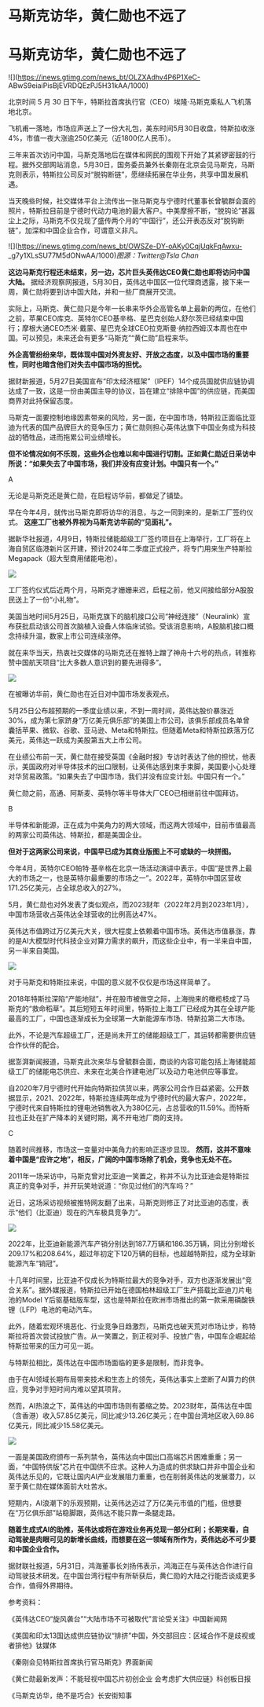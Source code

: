 # 马斯克访华，黄仁勋也不远了

# 马斯克访华，黄仁勋也不远了

![](https://inews.gtimg.com/news_bt/OLZXAdhv4P6P1XeC-
ABwS9eiaiPisBjEVRDQEzPJ5H31kAA/1000)

北京时间 5 月 30 日下午，特斯拉首席执行官（CEO）埃隆·马斯克乘私人飞机落地北京。

飞机甫一落地，市场应声送上了一份大礼包，美东时间5月30日收盘，特斯拉收涨4%，市值一夜大涨逾250亿美元（近1800亿人民币）。

三年来首次访问中国，马斯克落地后在媒体和网民的围观下开始了其紧锣密鼓的行程。据外交部网站消息，5月30日，国务委员兼外长秦刚在北京会见马斯克，马斯克则表示，特斯拉公司反对“脱钩断链”，愿继续拓展在华业务，共享中国发展机遇。

当天晚些时候，社交媒体平台上流传出一张马斯克与宁德时代董事长曾毓群会面的照片，特斯拉目前是宁德时代动力电池的最大客户。中美摩擦不断，“脱钩论”甚嚣尘上之际，马斯克不仅兑现了盛传两个月的“中国行”，还公开表态反对“脱钩断链”，加深和中国企业合作，可谓意义非凡。

![](https://inews.gtimg.com/news_bt/OWSZe-DY-oAKy0CqjUqkFqAwxu-
_g7y1XLsSU77M5dONwAA/1000)_图源：Twitter@Tsla Chan_

**这边马斯克行程还未结束，另一边，芯片巨头英伟达CEO黄仁勋也即将访问中国大陆。**
据经济观察网报道，5月30日，英伟达中国区一位代理商透露，接下来一周，黄仁勋将要到访中国大陆，并和一些厂商展开交流。

实际上，马斯克、黄仁勋只是今年一长串来华外企高管名单上最新的两位，在他们之前，苹果CEO库克、英特尔CEO基辛格、星巴克创始人舒尔茨已经结束中国行；摩根大通CEO杰米·戴蒙、星巴克全球CEO拉克斯曼·纳拉西姆汉本周也在中国。可以预见，未来还会有更多“马斯克”“黄仁勋”启程来华。

**外企高管纷纷来华，既体现中国对外资友好、开放之态度，以及中国市场的重要性，同时也暗含他们对失去中国市场的担忧。**

据财新报道，5月27日美国宣布“印太经济框架”（IPEF）14个成员国就供应链协调达成了一致，这是一份由美国主导的协议，旨在建立“排除中国”的供应链，而美国商界对此持保留态度。

马斯克一面要控制地缘因素带来的风险，另一面，在中国市场，特斯拉正面临比亚迪为代表的国产品牌巨大的竞争压力；黄仁勋则担心英伟达旗下中国业务成为科技战的牺牲品，进而拖累公司业绩增长。

**但不论情况如何不乐观，这些外企也难以和中国进行切割。正如黄仁勋近日采访中所说：“如果失去了中国市场，我们并没有应变计划。中国只有一个。”**

A

无论是马斯克还是黄仁勋，在启程访华前，都做足了铺垫。

早在今年4月，就传出马斯克即将访华的消息，与之一同到来的，是新工厂签约仪式。 **这座工厂也被外界视为马斯克访华前的“见面礼”。**

据新华社报道，4月9日，特斯拉储能超级工厂签约项目在上海举行，工厂将在上海自贸区临港新片区开建，预计2024年二季度正式投产，将专门用来生产特斯拉Megapack（超大型商用储能电池）。

![](https://inews.gtimg.com/news_bt/O7zY5SwEBI31ZsONtlaalk_ffZPw3bPr1KnUE8oXyDeIoAA/1000)

工厂签约仪式后近两个月，马斯克才姗姗来迟，启程之前，他又间接给部分A股股民送上了一份“小礼物”。

美国当地时间5月25日，马斯克旗下的脑机接口公司“神经连接”（Neuralink）宣布获批启动该公司首次脑植入设备人体临床试验。受该消息影响，A股脑机接口概念持续升温，数家上市公司连续涨停。

就在来华当天，热衷社交媒体的马斯克还在推特上蹭了神舟十六号的热点，转推称赞中国航天项目“比大多数人意识到的要先进得多”。

![](https://inews.gtimg.com/news_bt/O0QmoxfdELZEbg_bwiF0b-jlEFmBf2ZzQqzFnKxY6E_kQAA/1000)

在被曝访华前，黄仁勋也在近日对中国市场发表观点。

5月25日公布超预期的一季度业绩以来，不到一周时间，英伟达股价暴涨近30%，成为第七家跻身“万亿美元俱乐部”的美国上市公司，该俱乐部成员名单曾囊括苹果、微软、谷歌、亚马逊、Meta和特斯拉。但随着Meta和特斯拉跌落万亿美元，英伟达一跃成为美股第五大上市公司。

在业绩公布前一天，黄仁勋在接受英国《金融时报》专访时表达了他的担忧，他表示，美国政府对半导体技术的出口限制，让英伟达感到束手束脚，美国要小心处理对华贸易政策。“如果失去了中国市场，我们并没有应变计划。中国只有一个。”

黄仁勋之前，高通、阿斯麦、英特尔等半导体大厂CEO已相继前往中国拜访。

B

半导体和新能源，正在成为中美角力的两大领域，而这两大领域中，目前市值最高的两家公司英伟达、特斯拉，都是美国企业。

**但对于这两家公司来说，中国早已成为其商业版图上不可或缺的一块拼图。**

今年4月，英特尔CEO帕特·基辛格在北京一场活动演讲中表示，中国“是世界上最大的市场之一，也是英特尔最重要的市场之一”。2022年，英特尔中国区营收171.25亿美元，占全球总收入的27%。

5月，黄仁勋也对外发表了类似观点，而2023财年（2022年2月到2023年1月），中国市场营收占英伟达全球营收的比例高达47%。

英伟达市值跨过万亿美元大关，很大程度上依赖着中国市场。英伟达市值暴涨，靠的是AI大模型时代科技企业对算力需求的飙升，而这些企业中，有一半来自中国，另一半来自美国。

![](https://inews.gtimg.com/news_bt/Ol2dkr9OhbIt9glIZYxCnW_26dQvV7njbuIEtR8DMQopAAA/1000)

对于马斯克和特斯拉来说，中国的意义就不仅仅是市场这样简单了。

2018年特斯拉深陷“产能地狱”，并在股市被做空之际，上海抛来的橄榄枝成了马斯克的“救命稻草”。其后短短五年时间里，特斯拉上海工厂已经成为其在全球产能最高的工厂，中国也逐渐成长为全球第一大新能源车市场、特斯拉第二大市场。

此外，不论是汽车超级工厂，还是尚未开工的储能超级工厂，其运转都需要供应链合作伙伴的配合。

据澎湃新闻报道，马斯克此次来华与曾毓群会面，商谈的内容可能包括上海储能超级工厂的储能电芯供应、未来在北美合作建电池厂以及动力电池供应等事宜。

自2020年7月宁德时代开始向特斯拉供货以来，两家公司合作日益紧密。公开数据显示，2021、2022年，特斯拉连续两年成为宁德时代的最大客户，2022年，宁德时代来自特斯拉的锂电池销售收入为380亿元，占总营收的11.59%。而特斯拉也正处在扩产降本的关键时期，离不开电池厂商的支持。

C

随着时间推移，市场这一变量对中美角力的影响正逐步显现。 **然而，这并不意味着中国是“应许之地”，相反，广阔的中国市场除了机会，竞争也无处不在。**

2011年一场采访中，马斯克曾对比亚迪一笑置之，称并不认为比亚迪会是特斯拉真正的竞争对手，并开玩笑地说道：“你见过他们的汽车吗？”

近日，这场采访视频被推特网友翻了出来，马斯克则修正了对比亚迪的态度，表示“他们（比亚迪）现在的汽车极具竞争力”。

![](https://inews.gtimg.com/news_bt/ObpxsTGE5B6uhAqj2avmmj1k3EjhbDoO_SvmLCt52AsYYAA/1000)

2022年，比亚迪新能源汽车产销分别达到187.7万辆和186.35万辆，同比分别增长209.17%和208.64%，超过年初定下120万辆的目标，也超越特斯拉，成为全球新能源汽车“销冠”。

十几年时间里，比亚迪不仅成长为特斯拉最大的竞争对手，双方也逐渐发展出“竞合关系”。据外媒报道，特斯拉已开始在德国柏林超级工厂生产搭载比亚迪刀片电池的Model
Y后驱基础版车型，这也是特斯拉在欧洲市场推出的第一款采用磷酸铁锂（LFP）电池的电动汽车。

此外，随着宏观环境恶化、行业竞争日趋激烈，马斯克也破天荒对市场让步，称特斯拉将首次尝试投放广告。从一笑置之，到正视对手、投放广告，中国车企崛起给特斯拉带来的压力可见一斑。

与特斯拉相比，英伟达在中国市场面临的更多是限制，而非竞争。

由于在AI领域长期布局带来技术和生态上的领先，英伟达事实上垄断了AI算力的供应，竞争对手短时间内难以望其项背。

然而，AI热浪之下，英伟达的中国市场则有萎缩之势。2023财年，英伟达在中国（含香港）收入57.85亿美元，同比减少13.26亿美元；在中国台湾地区收入69.86亿美元，同比减少15.58亿美元。

![](https://inews.gtimg.com/news_bt/OK0Bmy1ZriX7VBvK3WDR3eBwALnueV184DgRN89-Nsp7YAA/1000)

一面是美国政府颁布一系列禁令，英伟达向中国出口高端芯片困难重重；另一面，“中国特供版”芯片在中国供不应求。这种人为造成的供求缺口并非中国企业和英伟达乐见的，它既让国内AI产业发展阻力重重，也在削弱英伟达的发展潜力，以至于黄仁勋在媒体面前大吐苦水。

短期内，AI浪潮下的乐观预期，让英伟达迈过了万亿美元市值的门槛，但想要在“万亿俱乐部”站稳脚跟，英伟达不能只靠一条腿走路。

**随着生成式AI的助推，英伟达或将在游戏业务再兑现一部分红利；长期来看，自动驾驶是肉眼可见的新增长曲线，而想要在这一领域有所作为，英伟达必不可少要和中国企业合作。**

据财联社报道，5月31日，鸿海董事长刘扬伟表示，鸿海正在与英伟达合作进行自动驾驶技术研发。在中国台湾行程中有所斩获后，黄仁勋的大陆之行能否谈成更多合作，值得外界期待。

参考资料：

《英伟达CEO“旋风袭台”“大陆市场不可被取代”言论受关注》中国新闻网

《美国和印太13国达成供应链协议“排挤”中国，外交部回应：区域合作不是歧视或者排他》钛媒体

《秦刚会见特斯拉首席执行官马斯克》界面新闻

《黄仁勋最新发声：不能轻视中国芯片初创企业 会考虑扩大供应链》科创板日报

《马斯克访华，绝不是巧合》长安街知事

